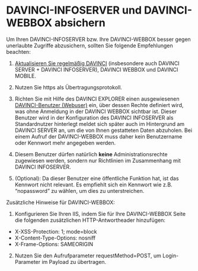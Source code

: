 # DAVINCI-INFOSERVER und DAVINCI-WEBBOX absichern

Um Ihren DAVINCI-INFOSERVER bzw. Ihre DAVINCI-WEBBOX besser gegen unerlaubte Zugriffe abzusichern, sollten Sie folgende Empfehlungen beachten:

1. [Aktualisieren Sie regelmäßig DAVINCI](https://doc.davinci6.stueber.de/09.infoserver/update-internet-publication/infoserver-und-webbox-aktualisieren) (insbesondere auch DAVINCI SERVER + DAVINCI INFOSERVER), DAVINCI WEBBOX und DAVINCI MOBILE.

2. Nutzen Sie https als Übertragungsprotokoll.

3. Richten Sie mit Hilfe des DAVINCI EXPLORER einen ausgewiesenen [DAVINCI-Benutzer (Webuser)](https://doc.davinci6.stueber.de/09.infoserver/user-management.html#benutzer-webuser-für-den-infoserver-einrichten) ein, über dessen Rechte definiert wird, was ohne Anmeldung in der DAVINCI WEBBOX sichtbar ist. Dieser Benutzer wird in der Konfiguration des DAVINCI INFOSERVER als Standardnutzer hinterlegt meldet sich später auch im Hintergrund am DAVINCI SERVER an, um die von Ihnen gestatteten Daten abzuholen. Bei einem Aufruf der DAVINCI-WEBBOX muss daher kein Benutzername oder Kennwort mehr angegeben werden.

4. Diesem Benutzer dürfen natürlich **keine** Administrationsrechte zugewiesen werden, sondern nur Richtlinien im Zusammenhang mit DAVINCI INFOSERVER.

5. (Optional): Da dieser Benutzer eine öffentliche Funktion hat, ist das Kennwort nicht relevant. Es empfiehlt sich ein Kennwort wie z.B. “nopassword” zu wählen, um dies zu unterstreichen.

Zusätzliche Hinweise für DAVINCI-WEBBOX:

1. Konfigurieren Sie Ihren IIS, indem Sie für Ihre DAVINCI-WEBBOX Seite die folgenden zusätzlichen HTTP-Antwortheader hinzufügen:

* X-XSS-Protection: 1; mode=block
* X-Content-Type-Options: nosniff
* X-Frame-Options: SAMEORIGIN

2. Nutzen Sie den Aufrufparameter requestMethod=POST, um Login-Parameter im Payload zu übertragen.
